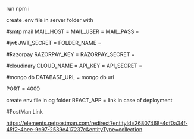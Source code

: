 run npm i

create .env file in server folder with

#smtp mail
MAIL_HOST = 
MAIL_USER = 
MAIL_PASS = 

#jwt
JWT_SECRET = 
FOLDER_NAME =

#Razorpay
RAZORPAY_KEY =
RAZORPAY_SECRET =

#cloudinary
CLOUD_NAME = 
API_KEY = 
API_SECRET = 

#mongo db
DATABASE_URL = mongo db url
   
PORT = 4000

create env file in og folder
REACT_APP = link in case of deployment

#PostMan Link

https://elements.getpostman.com/redirect?entityId=26807468-4df0a34f-45f2-4bee-9c97-2539e417237c&entityType=collection